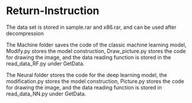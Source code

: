 # Return-Instruction
The data set is stored in sample.rar and x86.rar, and can be used after decompression

The Machine folder saves the code of the classic machine learning model, 
Modify.py stores the model construction, Draw_picture.py stores the code for drawing the image, 
and the data reading function is stored in the read_data_RF.py under GetData.

The Neural folder stores the code for the deep learning model, 
the modification.py stores the model construction, Picture.py stores the code for drawing the image, 
and the data reading function is stored in read_data_NN.py under GetData.
